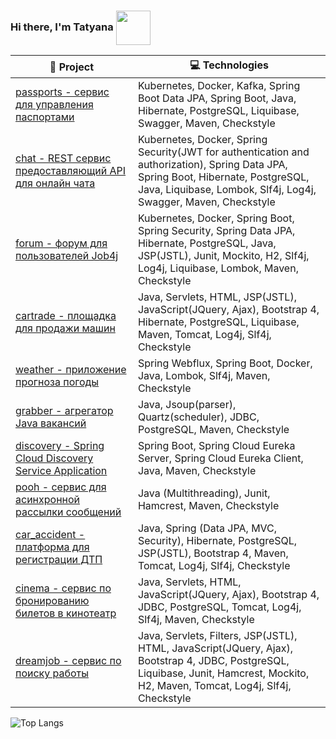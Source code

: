 ###  Hi there, I'm Tatyana <img src="https://media.giphy.com/media/v1.Y2lkPTc5MGI3NjExY20xcGF0cGgwOWVsdmthenRuaWphYjExMGZqeXlvczR4eWs5M2tkbSZlcD12MV9pbnRlcm5hbF9naWZfYnlfaWQmY3Q9cw/lGhBlBMIN2XsEteTN3/giphy.gif" width="55" align="center">

<!-- START OF PROFILE STACK, DO NOT REMOVE -->
| 🚀 **Project** |  💻 **Technologies**|
| - | - |
[passports - сервис для управления паспортами](https://github.com/GromovaTV/job4j_passports) | Kubernetes, Docker, Kafka, Spring Boot Data JPA, Spring Boot, Java, Hibernate, PostgreSQL, Liquibase, Swagger, Maven, Checkstyle
[chat - REST сервис предоставляющий API для онлайн чата](https://github.com/GromovaTV/job4j_chat) | Kubernetes, Docker, Spring Security(JWT for authentication and authorization), Spring Data JPA, Spring Boot, Hibernate, PostgreSQL, Java, Liquibase, Lombok, Slf4j, Log4j, Swagger, Maven, Checkstyle
[forum - форум для пользователей Job4j](https://github.com/GromovaTV/job4j_forum) | Kubernetes, Docker, Spring Boot, Spring Security, Spring Data JPA, Hibernate, PostgreSQL, Java, JSP(JSTL), Junit, Mockito, H2, Slf4j, Log4j, Liquibase, Lombok, Maven, Checkstyle
[cartrade - площадка для продажи машин](https://github.com/GromovaTV/job4j_cartrade) | Java, Servlets, HTML, JSP(JSTL), JavaScript(JQuery, Ajax), Bootstrap 4, Hibernate, PostgreSQL, Liquibase, Maven, Tomcat, Log4j, Slf4j, Checkstyle
[weather - приложение прогноза погоды](https://github.com/GromovaTV/weather_reactive) | Spring Webflux, Spring Boot, Docker, Java, Lombok, Slf4j, Maven, Checkstyle
[grabber - агрегатор Java вакансий](https://github.com/GromovaTV/job4j_grabber) | Java, Jsoup(parser), Quartz(scheduler), JDBC, PostgreSQL, Maven, Checkstyle
[discovery - Spring Cloud Discovery Service Application](https://github.com/GromovaTV/job4j_discovery) | Spring Boot, Spring Cloud Eureka Server, Spring Cloud Eureka Client, Java, Maven, Checkstyle
[pooh - сервис для асинхронной рассылки сообщений](https://github.com/GromovaTV/job4j_pooh) | Java (Multithreading), Junit, Hamcrest, Maven, Checkstyle
[car_accident - платформа для регистрации ДТП](https://github.com/GromovaTV/job4j_car_accident) | Java, Spring (Data JPA, MVC, Security), Hibernate, PostgreSQL, JSP(JSTL), Bootstrap 4, Maven, Tomcat, Log4j, Slf4j, Checkstyle
[cinema - сервис по бронированию билетов в кинотеатр](https://github.com/GromovaTV/job4j_cinema) | Java, Servlets, HTML, JavaScript(JQuery, Ajax), Bootstrap 4, JDBC, PostgreSQL, Tomcat, Log4j, Slf4j, Maven, Checkstyle
[dreamjob - сервис по поиску работы](https://github.com/GromovaTV/job4j_dreamjob) | Java, Servlets, Filters, JSP(JSTL), HTML, JavaScript(JQuery, Ajax), Bootstrap 4, JDBC, PostgreSQL, Liquibase, Junit, Hamcrest, Mockito, H2, Maven, Tomcat, Log4j, Slf4j, Checkstyle
<!-- END OF PROFILE STACK, DO NOT REMOVE -->

![Top Langs](https://github-readme-stats.vercel.app/api/top-langs/?username=GromovaTV&hide=shell&layout=compact)

<!--
**GromovaTV/GromovaTV** is a ✨ _special_ ✨ repository because its `README.md` (this file) appears on your GitHub profile.

Here are some ideas to get you started:

- 🔭 I’m currently working on ...
- 🌱 I’m currently learning ...
- 👯 I’m looking to collaborate on ...
- 🤔 I’m looking for help with ...
- 💬 Ask me about ...
- 📫 How to reach me: ...
- 😄 Pronouns: ...
- ⚡ Fun fact: ...
-->
